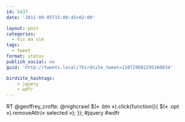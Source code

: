 ```yaml
---
id: 5437
date: '2011-09-05T15:00:45+02:00'

layout: post
categories:
  - Vis ma vie
tags:
  - tweet
format: status
publish_social: no
guid: 'http://tweets.local/?birdsite_tweet=110729082295160834'

birdsite_hashtags:
    - jquery
    - wdfr
---
```


RT @geoffrey\_crofte: @nighcrawl $(« .btn »).click(function(){ $(« .opt »).removeAttr(« selected »); }); #jquery #wdfr
